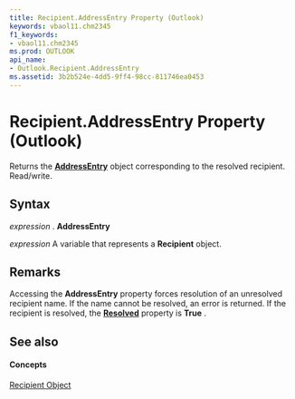 ```yaml
---
title: Recipient.AddressEntry Property (Outlook)
keywords: vbaol11.chm2345
f1_keywords:
- vbaol11.chm2345
ms.prod: OUTLOOK
api_name:
- Outlook.Recipient.AddressEntry
ms.assetid: 3b2b524e-4dd5-9ff4-98cc-811746ea0453
---
```



# Recipient.AddressEntry Property (Outlook)

Returns the  **[AddressEntry](addressentry-object-outlook.md)** object corresponding to the resolved recipient. Read/write.


## Syntax

 _expression_ . **AddressEntry**

 _expression_ A variable that represents a **Recipient** object.


## Remarks

Accessing the  **AddressEntry** property forces resolution of an unresolved recipient name. If the name cannot be resolved, an error is returned. If the recipient is resolved, the **[Resolved](recipient-resolved-property-outlook.md)** property is **True** .


## See also


#### Concepts


[Recipient Object](recipient-object-outlook.md)

